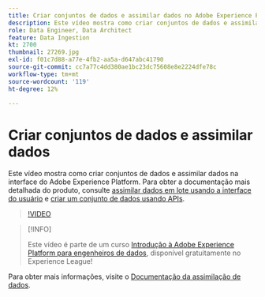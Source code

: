 ```yaml
---
title: Criar conjuntos de dados e assimilar dados no Adobe Experience Platform
description: Este vídeo mostra como criar conjuntos de dados e assimilar dados na interface do Adobe Experience Platform.
role: Data Engineer, Data Architect
feature: Data Ingestion
kt: 2700
thumbnail: 27269.jpg
exl-id: f01c7d88-a77e-4fb2-aa5a-d647abc41790
source-git-commit: cc7a77c4dd380ae1bc23dc75608e8e2224dfe78c
workflow-type: tm+mt
source-wordcount: '119'
ht-degree: 12%

---
```


# Criar conjuntos de dados e assimilar dados

Este vídeo mostra como criar conjuntos de dados e assimilar dados na interface do Adobe Experience Platform. Para obter a documentação mais detalhada do produto, consulte [assimilar dados em lote usando a interface do usuário](https://experienceleague.adobe.com/docs/experience-platform/ingestion/tutorials/ingest-batch-data.html) e [criar um conjunto de dados usando APIs](https://experienceleague.adobe.com/docs/experience-platform/catalog/datasets/create.html).

>[!VIDEO](https://video.tv.adobe.com/v/27269?quality=12&learn=on)

>[!INFO]
>
> Este vídeo é parte de um curso [Introdução à Adobe Experience Platform para engenheiros de dados](https://experienceleague.adobe.com/?recommended=ExperiencePlatform-D-1-2020.2), disponível gratuitamente no Experience League!

Para obter mais informações, visite o [Documentação da assimilação de dados](https://experienceleague.adobe.com/docs/experience-platform/ingestion/home.html?lang=pt-BR).
